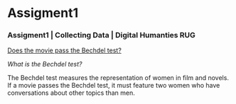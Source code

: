 # Assigment1
### Assigment1 | Collecting Data | Digital Humanties RUG

<ins>Does the movie pass the Bechdel test?</ins>

*What is the Bechdel test?*

The Bechdel test measures the representation of women in film and novels. If a movie passes the Bechdel test, it must feature two women who have conversations about other topics than men.

